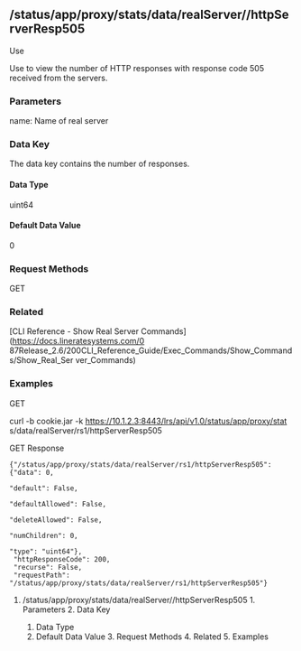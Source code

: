 ## /status/app/proxy/stats/data/realServer/<name>/httpServerResp505

Use

Use to view the number of HTTP responses with response code 505 received from
the servers.

### Parameters

name: Name of real server

### Data Key

The data key contains the number of responses.

#### Data Type

uint64

#### Default Data Value

0

### Request Methods

GET

### Related

[CLI Reference - Show Real Server Commands](https://docs.lineratesystems.com/0
87Release_2.6/200CLI_Reference_Guide/Exec_Commands/Show_Commands/Show_Real_Ser
ver_Commands)

### Examples

GET

curl -b cookie.jar -k https://10.1.2.3:8443/lrs/api/v1.0/status/app/proxy/stat
s/data/realServer/rs1/httpServerResp505

GET Response

    
    {"/status/app/proxy/stats/data/realServer/rs1/httpServerResp505": {"data": 0,
                                                                             "default": False,
                                                                             "defaultAllowed": False,
                                                                             "deleteAllowed": False,
                                                                             "numChildren": 0,
                                                                             "type": "uint64"},
     "httpResponseCode": 200,
     "recurse": False,
     "requestPath": "/status/app/proxy/stats/data/realServer/rs1/httpServerResp505"}
    

  1. /status/app/proxy/stats/data/realServer/<name>/httpServerResp505
    1. Parameters
    2. Data Key
      1. Data Type
      2. Default Data Value
    3. Request Methods
    4. Related
    5. Examples

